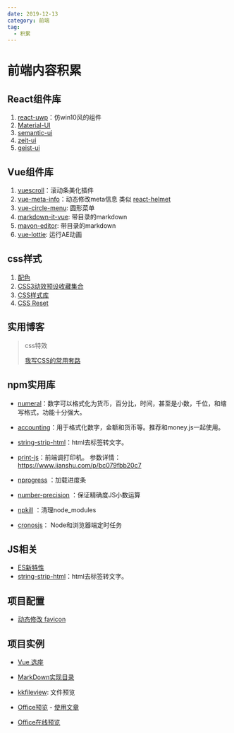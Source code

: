 ```yaml
---
date: 2019-12-13
category: 前端
tag:
  - 积累
---
```

# 前端内容积累

## React组件库

1. [react-uwp](https://www.react-uwp.com/)：仿win10风的组件
2. [Material-UI](<https://material-ui.com/>)
3. [semantic-ui](<https://1.semantic-ui.com/>)
4. [zeit-ui](<https://react.zeit-ui.co/zh-cn/components/text>)
5. [geist-ui](<https://react.geist-ui.dev/zh-cn/components/text>)

## Vue组件库

1. [vuescroll](https://vuescrolljs.yvescoding.org/zh/guide/)：滚动条美化插件
1. [vue-meta-info](https://www.npmjs.com/package/vue-meta-info)：动态修改meta信息   类似 [react-helmet](https://www.npmjs.com/package/react-helmet)
1. [vue-circle-menu](https://www.npmjs.com/package/vue-circle-menu): 圆形菜单
1. [markdown-it-vue](https://www.npmjs.com/package/markdown-it-vue): 带目录的markdown
1. [mavon-editor](https://www.npmjs.com/package/mavon-editor): 带目录的markdown
1. [vue-lottie](https://www.npmjs.com/package/vue-lottie): 运行AE动画

## css样式

1. [配色](<https://zhuanlan.zhihu.com/p/139930130>)
2. [CSS3动效预设收藏集合](<https://anicollection.github.io/#/>)
3. [CSS样式库](<https://www.tailwindcss.cn/>)
4. [CSS Reset](<https://meyerweb.com/eric/tools/css/reset//>)

## 实用博客

 > css特效
 >
 > [我写CSS的常用套路](<https://juejin.im/post/5e070cd9f265da33f8653f00>)

## npm实用库

- [numeral](http://numeraljs.com/)：数字可以格式化为货币，百分比，时间，甚至是小数，千位，和缩写格式，功能十分强大。
- [accounting](http://numeraljs.com/)：用于格式化数字，金额和货币等。推荐和money.js一起使用。
- [string-strip-html](https://www.npmjs.com/package/string-strip-html/)：html去标签转文字。

- [print-js](https://printjs.crabbly.com/)：前端调打印机。 参数详情： <https://www.jianshu.com/p/bc079fbb20c7>

- [nprogress](https://madewith.cn/23) ：加载进度条
- [number-precision](https://www.npmjs.com/package/number-precision) ：保证精确度JS小数运算

- [npkill](https://www.npmjs.com/package/npkill) ：清理node_modules
- [cronosjs](https://www.npmjs.com/package/cronosjs)： Node和浏览器端定时任务

## JS相关

- [ES新特性](https://suchun.vip/ECMAScript/ES6.html)
- [string-strip-html](https://www.npmjs.com/package/string-strip-html/)：html去标签转文字。

## 项目配置

- [动态修改 favicon](https://m.yisu.com/zixun/170081.html)

## 项目实例

- [Vue 选座](https://github.com/zenghao0219/seat-select-wechat)
- [MarkDown实现目录](https://blog.csdn.net/ssjdoudou/article/details/113097733)

- [kkfileview](https://kkfileview.keking.cn/zh-cn/index.html): 文件预览

- [Office预览](https://api.onlyoffice.com/editors/howitworks) - [使用文章](https://www.jianshu.com/p/2d4f977ffeac)
- [Office在线预览](https://blog.csdn.net/qiangw09/article/details/96437744)
